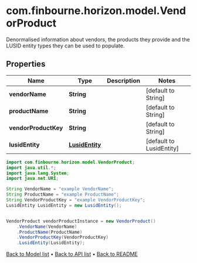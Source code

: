 # com.finbourne.horizon.model.VendorProduct
Denormalised information about vendors, the products they provide and the LUSID entity types they can be used to populate.

## Properties

Name | Type | Description | Notes
------------ | ------------- | ------------- | -------------
**vendorName** | **String** |  | [default to String]
**productName** | **String** |  | [default to String]
**vendorProductKey** | **String** |  | [default to String]
**lusidEntity** | [**LusidEntity**](LusidEntity.md) |  | [default to LusidEntity]

```java
import com.finbourne.horizon.model.VendorProduct;
import java.util.*;
import java.lang.System;
import java.net.URI;

String VendorName = "example VendorName";
String ProductName = "example ProductName";
String VendorProductKey = "example VendorProductKey";
LusidEntity LusidEntity = new LusidEntity();


VendorProduct vendorProductInstance = new VendorProduct()
    .VendorName(VendorName)
    .ProductName(ProductName)
    .VendorProductKey(VendorProductKey)
    .LusidEntity(LusidEntity);
```


[Back to Model list](../README.md#documentation-for-models) &#8226; [Back to API list](../README.md#documentation-for-api-endpoints) &#8226; [Back to README](../README.md)
